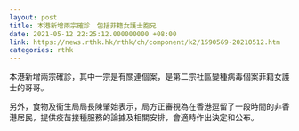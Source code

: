 ```yaml
---
layout: post
title: 本港新增兩宗確診　包括菲籍女護士胞兄
date: 2021-05-12 22:25:12.000000000 +08:00
link: https://news.rthk.hk/rthk/ch/component/k2/1590569-20210512.htm
categories: rthk
---
```


本港新增兩宗確診，其中一宗是有關連個案，是第二宗社區變種病毒個案菲籍女護士的哥哥。

另外，食物及衞生局局長陳肇始表示，局方正審視為在香港逗留了一段時間的非香港居民，提供疫苗接種服務的論據及相關安排，會適時作出決定和公布。
